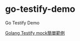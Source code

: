 # go-testify-demo
Go Testify Demo

[Golang Testify mock簡單範例](https://matthung0807.blogspot.com/2021/07/go-testify-mock-simple-example.html)
